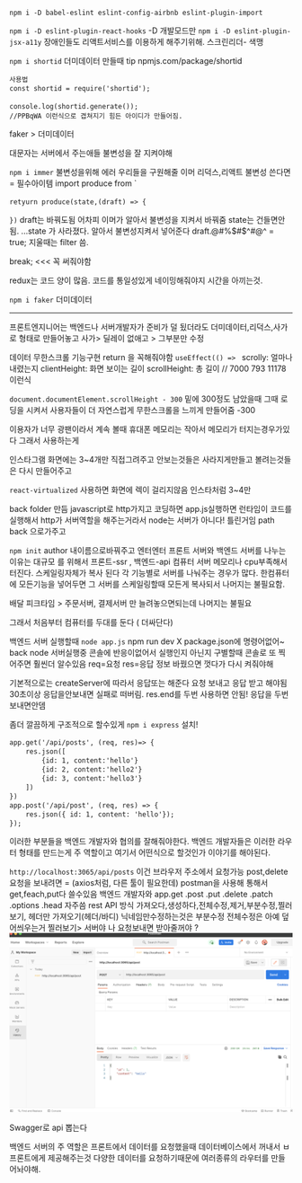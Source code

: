 `npm i -D babel-eslint eslint-config-airbnb eslint-plugin-import`

`npm i -D eslint-plugin-react-hooks`
-D 개발모드만
`npm i -D eslint-plugin-jsx-a11y`
장애인들도 리액트서비스를 이용하게 해주기위해. 스크린리더- 색맹

`npm i shortid`
더미데이터 만들때 tip
npmjs.com/package/shortid

```
사용법
const shortid = require('shortid');

console.log(shortid.generate());
//PPBqWA 이런식으로 겹쳐지기 힘든 아이디가 만들어짐.
```

faker > 더미데이터

대문자는 서버에서 주는애들
불변성을 잘 지켜야해

`npm i immer`
불변성을위해 에러
우리들을 구원해줄 이머
리덕스,리액트
불변성 쓴다면 = 필수아이템
import produce from `

`retyurn produce(state,(draft) => {`

`})`
draft는 바꿔도됨 어차피 이머가 알아서 불변성을 지켜서 바꿔줌
state는 건들면안됨.
...state 가 사라졌다.
알아서 불변성지켜서 넣어준다
draft.@#%$#$^#@^ = true;
지울때는 filter 씀.

break; <<< 꼭 써줘야함

redux는 코드 양이 많음.
코드를 통일성있게 네이밍해줘야지 시간을 아끼는것.

`npm i faker`
더미데이터

---

프론트엔지니어는 백엔드나 서버개발자가 준비가 덜 됬더라도
더미데이터,리덕스,사가로 형태로 만들어놓고
사가> 딜레이 없애고 > 그부분만 수정

데이터 무한스크롤 기능구현
return 을 꼭해줘야함
`useEffect(() => `
scrolly: 얼마나 내렸는지
clientHeight: 화면 보이는 길이
scrollHeight: 총 길이
// 7000 793 11178 이런식

`document.documentElement.scrollHeight - 300`
밑에 300정도 남았을때 그때 로딩을 시켜서 사용자들이 더 자연스럽게 무한스크롤을 느끼게 만들어줌 -300

이용자가 너무 광팬이라서 계속 볼때 휴대폰 메모리는 작아서 메모리가 터지는경우가있다 그래서 사용하는게

인스타그램 화면에는 3~4개만 직접그려주고
안보는것들은 사라지게만들고
볼려는것들은 다시 만들어주고

`react-virtualized`
사용하면 화면에 렉이 걸리지않음 인스타처럼 3~4만

back folder 만듬
javascript로 http가지고 코딩하면
app.js실행하면 런타임이 코드를 실행해서 http가 서버역할을 해주는거라서
node는 서버가 아니다! 틀린거임
path back 으로가주고

`npm init`
author 내이름으로바꿔주고 엔터엔터
프론트 서버와 백엔드 서버를 나누는 이유는 대규모 를 위해서
프론트-ssr , 백엔드-api
컴퓨터 서버 메모리나 cpu부족해서 터진다.
스케일링자체가 복사 된다
각 기능별로 서버를 나눠주는 경우가 많다.
한컴퓨터에 모든기능을 넣어두면 그 서버를 스케일링할때 모든게 복사되서 나머지는 불필요함.

배달 피크타임 > 주문서버, 결제서버 만 늘려놓으면되는데 나머지는 불필요

그래서
처음부터 컴퓨터를 두대를 둔다 ( 더싸단다)

백엔드 서버 실행할때
`node app.js`
npm run dev X
package.json에 명령어없어~
back node 서버실행중 콘솔에 반응이없어서 실행인지 아닌지 구별할때
콘솔로 또 찍어주면 훨씬더 알수있음
req=요청 res=응답
정보 바꿨으면 껏다가 다시 켜줘야해

기본적으로는
createServer에 따라서
응답또는 해준다
요청 보내고 응답 받고 해야됨
30초이상 응답을안보내면 실패로 떠버림.
res.end를 두번 사용하면 안됨!
응답을 두번보내면안뎀

좀더 깔끔하게 구조적으로 할수있게
`npm i express`
설치!

```
app.get('/api/posts', (req, res)=> {
    res.json([
        {id: 1, content:'hello'}
        {id: 2, content:'hello2'}
        {id: 3, content:'hello3'}
    ])
})
app.post('/api/post', (req, res) => {
    res.json({ id: 1, content: 'hello'});
});
```

이러한 부분들을 백엔드 개발자와 협의를 잘해줘야한다.
백엔드 개발자들은 이러한 라우터 형태를 만드는게 주 역할이고
여기서 어떤식으로 할것인가 이야기를 해야된다.

`http://localhost:3065/api/posts`
이건 브라우저 주소에서 요청가능
post,delete요청을 보내려면 = (axios처럼, 다른 툴이 필요한데)
postman을 사용해 통해서 get,feach,put다 쓸수있음
백엔드 개발자와
app.get .post .put .delete .patch .options .head 자주씀 rest API 방식
가져오다,생성하다,전체수정,제거,부분수정,찔러보기, 헤더만 가져오기(헤더/바디)
닉네임만수정하는것은 부분수정
전체수정은 아예 덮어씌우는거
찔러보기> 서버야 나 요청보내면 받아줄꺼야 ?
![FRONT](../memo/img/postman.png)

Swagger로 api 뽑는다

백엔드 서버의 주 역할은 프론트에서 데이터를 요청했을때
데이터베이스에서 꺼내서 ㅂ프론트에게 제공해주는것
다양한 데이터를 요청하기때문에 여러종류의 라우터를 만들어놔야해.
